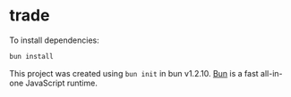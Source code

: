 # trade

To install dependencies:

```bash
bun install
```

This project was created using `bun init` in bun v1.2.10. [Bun](https://bun.sh) is a fast all-in-one JavaScript runtime.

